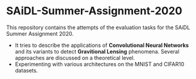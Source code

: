 # SAiDL-Summer-Assignment-2020

This repository contains the attempts of the evaluation tasks for the SAiDL Summer Assignment 2020.

- It tries to describe the applications of **Convolutional Neural Networks** and its variants to detect **Gravitional Lensing** phenomena. 
Several approaches are discussed on a theoretical level.
- Experimenting with various architectures on the MNIST and CIFAR10 datasets.
